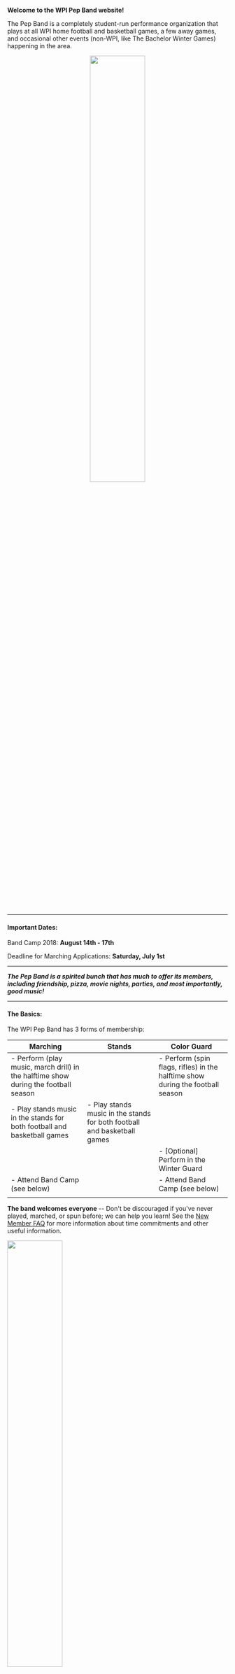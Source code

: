 
**Welcome to the WPI Pep Band website!** 

The Pep Band is a completely student-run performance organization that plays at all WPI home football and basketball games, a few away games, and occasional other events (non-WPI, like The Bachelor Winter Games) happening in the area.

<center><img src="img/bachbanner.jpg" style="width:50%;"></center>

---
#### Important Dates:

Band Camp 2018: **August 14th - 17th**

Deadline for Marching Applications: **Saturday, July 1st**

---

***The Pep Band is a spirited bunch that has much to offer its members, including friendship, pizza, movie nights, parties, and most importantly, good music!***

---
#### The Basics:
The WPI Pep Band has 3 forms of membership:

| Marching | Stands | Color Guard |
|----------|--------|-------------|
| - Perform (play music, march drill) in the halftime show during the football season |  | - Perform (spin flags, rifles) in the halftime show during the football season |
| - Play stands music in the stands for both football and basketball games | - Play stands music in the stands for both football and basketball games | |
|  |  |- [Optional] Perform in the Winter Guard |
| - Attend Band Camp (see below) |  | - Attend Band Camp (see below) |
||||

**The band welcomes everyone** -- Don't be discouraged if you've never played, marched, or spun before; we can help you learn! See the [New Member FAQ](New%20Member%20FAQ) for more information about time commitments and other useful information.

<img src="img/bachhappy.jpg" style="width:50%;" class="center">

---
#### Credit:
The Pep Band also offers physical education credit for those participating in football and/or basketball season. Participation in Pep Band for four seasons will therefore fulfill your university physical education requirement. Despite being available for academic credit, rehearsals and performances are still very casual and loads of fun.

---
### Halftime Show 2018:
<div id="inline-player" style="float:right;padding-left:10px;display:none;">
    <a id="close-inline-player" style="float:right;">[X]</a>
    <iframe id="inline-player-iframe" style="height:650px;width:650px"></iframe>
</div>

Our halftime show for fall of 2018 will be ***Songs From The Guardians of The Galaxy***

| Songs | Link |
|-------|------|
| Hooked on a Feeling | <a class="inline-playable" id="https://www.jwpepper.com/sheet-music/media-player.jsp?&type=audio&productID=10492397">Listen >>></a> |
| Spirit in the Sky | <a class="inline-playable" id="https://www.jwpepper.com/sheet-music/media-player.jsp?&type=audio&productID=10017911">Listen >>></a> |
| I Want You Back | <a class="inline-playable" id="https://www.jwpepper.com/sheet-music/media-player.jsp?&type=audio&productID=2462679">Listen >>></a> |

To help prepare the halftime show, we will be holding a band camp from **August 14th - 17th**, which is immediately before New Student Orientation. Drumline members should arrive a day early, **August 13th**, for part auditions. If you will be joining us as a marching member, you will be required to attend. We will need you to let us know whether you are interested in marching with us by **Saturday, July 1st**, in order to prepare for your arrival and band camp.

Currently, we are looking for new members for football season! Please feel free to contact the officer board at [pepoff@wpi.edu](mailto:pepoff@wpi.edu) if you have any questions or you are interested in joining us for football or basketball season.

<script src="js/inline-player.js"></script>
